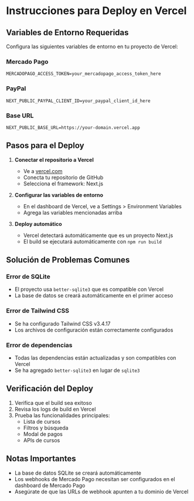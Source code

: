 # Instrucciones para Deploy en Vercel

## Variables de Entorno Requeridas

Configura las siguientes variables de entorno en tu proyecto de Vercel:

### Mercado Pago
```
MERCADOPAGO_ACCESS_TOKEN=your_mercadopago_access_token_here
```

### PayPal
```
NEXT_PUBLIC_PAYPAL_CLIENT_ID=your_paypal_client_id_here
```

### Base URL
```
NEXT_PUBLIC_BASE_URL=https://your-domain.vercel.app
```

## Pasos para el Deploy

1. **Conectar el repositorio a Vercel**
   - Ve a [vercel.com](https://vercel.com)
   - Conecta tu repositorio de GitHub
   - Selecciona el framework: Next.js

2. **Configurar las variables de entorno**
   - En el dashboard de Vercel, ve a Settings > Environment Variables
   - Agrega las variables mencionadas arriba

3. **Deploy automático**
   - Vercel detectará automáticamente que es un proyecto Next.js
   - El build se ejecutará automáticamente con `npm run build`

## Solución de Problemas Comunes

### Error de SQLite
- El proyecto usa `better-sqlite3` que es compatible con Vercel
- La base de datos se creará automáticamente en el primer acceso

### Error de Tailwind CSS
- Se ha configurado Tailwind CSS v3.4.17
- Los archivos de configuración están correctamente configurados

### Error de dependencias
- Todas las dependencias están actualizadas y son compatibles con Vercel
- Se ha agregado `better-sqlite3` en lugar de `sqlite3`

## Verificación del Deploy

1. Verifica que el build sea exitoso
2. Revisa los logs de build en Vercel
3. Prueba las funcionalidades principales:
   - Lista de cursos
   - Filtros y búsqueda
   - Modal de pagos
   - APIs de cursos

## Notas Importantes

- La base de datos SQLite se creará automáticamente
- Los webhooks de Mercado Pago necesitan ser configurados en el dashboard de Mercado Pago
- Asegúrate de que las URLs de webhook apunten a tu dominio de Vercel 